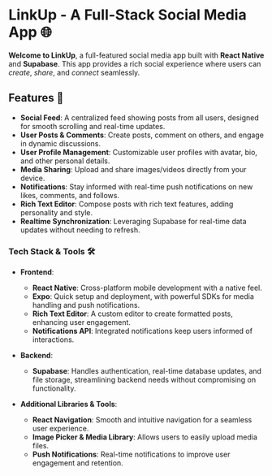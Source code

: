 # LinkUp - A Full-Stack Social Media App 🌐

**Welcome to LinkUp**, a full-featured social media app built with **React Native** and **Supabase**. This app provides a rich social experience where users can _create_, _share_, and _connect_ seamlessly.

## Features 🚀
- **Social Feed**: A centralized feed showing posts from all users, designed for smooth scrolling and real-time updates.
- **User Posts & Comments**: Create posts, comment on others, and engage in dynamic discussions.
- **User Profile Management**: Customizable user profiles with avatar, bio, and other personal details.
- **Media Sharing**: Upload and share images/videos directly from your device.
- **Notifications**: Stay informed with real-time push notifications on new likes, comments, and follows.
- **Rich Text Editor**: Compose posts with rich text features, adding personality and style.
- **Realtime Synchronization**: Leveraging Supabase for real-time data updates without needing to refresh.

### Tech Stack & Tools 🛠️
- **Frontend**: 
  - **React Native**: Cross-platform mobile development with a native feel.
  - **Expo**: Quick setup and deployment, with powerful SDKs for media handling and push notifications.
  - **Rich Text Editor**: A custom editor to create formatted posts, enhancing user engagement.
  - **Notifications API**: Integrated notifications keep users informed of interactions.

- **Backend**: 
  - **Supabase**: Handles authentication, real-time database updates, and file storage, streamlining backend needs without compromising on functionality.

- **Additional Libraries & Tools**:
  - **React Navigation**: Smooth and intuitive navigation for a seamless user experience.
  - **Image Picker & Media Library**: Allows users to easily upload media files.
  - **Push Notifications**: Real-time notifications to improve user engagement and retention.
